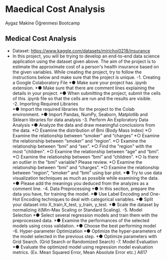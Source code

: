 # Maedical Cost Analysis
Aygaz Makine Öğrenmesi Bootcamp
## Medical Cost Analysis  
- Dataset: https://www.kaggle.com/datasets/mirichoi0218/insurance
- In this project, you will be trying to develop an end-to-end data science application using the
dataset given above. The aim of the project is to estimate the approximate cost of a person's
health insurance based on the given variables. While creating the project, try to follow the
instructions below and make sure that the project is unique.
-1. Creating a Google Colaboratory File
*● Make sure your project has .ipynb extension.
*● Make sure that there are comment lines explaining the details in your project.
*● When submitting the project, submit the cells of this .ipynb file so that the cells are
run and the results are visible.  
-2. Importing Required Libraries  
*● Import the required libraries for the project to the Colab environment.
*● Import Pandas, NumPy, Seaborn, Matplotlib and Sklearn libraries for data analysis
-3. Perform An Exploratory Data Analysis
*● Analyze the data and draw meaningful conclusions from the data.
*○ Examine the distribution of Bmi (Body Mass Index)
*○ Examine the relationship between “smoker” and “charges”
*○ Examine the relationship between “smoker” and “region”.
*○ Examine the relationship between “bmi” and “sex”.
*○ Find the "region" with the most "children".
*○ Examine the relationship between “age” and “bmi”.
*○ Examine the relationship between “bmi” and “children”.
*○ Is there an outlier in the "bmi" variable? Please review.
*○ Examine the relationship between “bmi” and “charges”.
*○ Examine the relationship between “region”, “smoker” and “bmi” using bar plot.
*● Try to use data visualization techniques as much as possible while examining the
data.
*● Please add the meanings you deduced from the analyzes as a comment line.
-4. Data Preprocessing
*● In this section, prepare the data you have, for training the model.
*● Use Label Encoding and One-Hot Encoding techniques to deal with categorical
variables.
*● Split your dataset into X_train,X_test, y_train, y_test.
*● Scale the dataset by normalizing it(Min-Max Scaling or Standard Scaling).
-5. Model Selection
*● Select several regression models and train them with the preprocessed data.
*● Examine the performances of the selected models using cross validation.
*● Choose the best performing model
-6. Hyper-parameter Optimization
*● Optimize the hyper-parameters of the model selected in the previous step.
*● Optimize parameters with Grid Search. (Grid Search or Randomized Search)
-7. Model Evaluation
*● Evaluate the optimized model using regression model evaluation metrics. (Ex. Mean
Squared Error, Mean Absolute Error etc.)
A817
